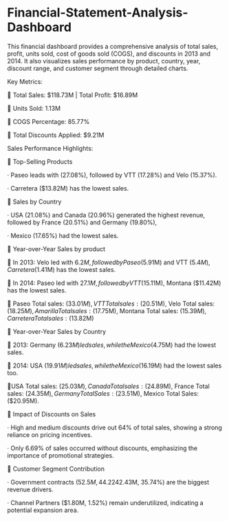 # Financial-Statement-Analysis-Dashboard
This financial dashboard provides a comprehensive analysis of total sales, profit, units sold, cost of goods sold (COGS), and discounts in 2013 and 2014. It also visualizes sales performance by product, country, year, discount range, and customer segment through detailed charts.

Key Metrics:

📌 Total Sales: $118.73M | Total Profit: $16.89M

📌 Units Sold: 1.13M

📌 COGS Percentage: 85.77%

📌 Total Discounts Applied: $9.21M


Sales Performance Highlights:

🔹 Top-Selling Products

· Paseo leads with (27.08%), followed by VTT (17.28%) and Velo (15.37%).

· Carretera ($13.82M) has the lowest sales.

🔹 Sales by Country

· USA (21.08%) and Canada (20.96%) generated the highest revenue,
     followed by France (20.51%) and Germany (19.80%),
 
· Mexico (17.65%) had the lowest sales.

🔹 Year-over-Year Sales by product

📌 In 2013: Velo led with $6.2M, followed by Paseo($5.91M) and VTT ($5.4M),
 Carretera ($1.41M) has the lowest sales.
 
📌 In 2014: Paseo led with $27.1M, followed by VTT ($15.11M),
 Montana ($11.42M) has the lowest sales.

📌 Paseo Total sales: ($33.01M), VTT Total sales: ($20.51M), Velo Total sales: ($18.25M), Amarilla Total sales: ($17.75M), Montana Total sales: ($15.39M), Carretera Total sales: ($13.82M)

🔹 Year-over-Year Sales by Country

📌 2013: Germany ($6.23M) led sales, while the Mexico ($4.75M) had the lowest sales.

📌 2014: USA ($19.91M) led sales, while the Mexico ($16.19M) had the lowest sales too.

📌USA Total sales: ($25.03M), Canada Total sales: ($24.89M),
France Total sales: ($24.35M), Germany Total Sales: ($23.51M), 
 Mexico Total Sales: ($20.95M).

🔹 Impact of Discounts on Sales

· High and medium discounts drive out 64% of total sales, showing a strong reliance on pricing incentives.

· Only 6.69% of sales occurred without discounts, emphasizing the importance of promotional strategies.

🔹 Customer Segment Contribution

· Government contracts ($52.5M, 44.22%) and small businesses ($42.43M, 35.74%) are the biggest revenue drivers.

· Channel Partners ($1.80M, 1.52%) remain underutilized, indicating a potential expansion area.
